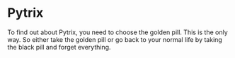 # Pytrix
 To find out about Pytrix, you need to choose the golden pill. This is the only way. So either take the golden pill or go back to your normal life by taking the black pill and forget everything.
